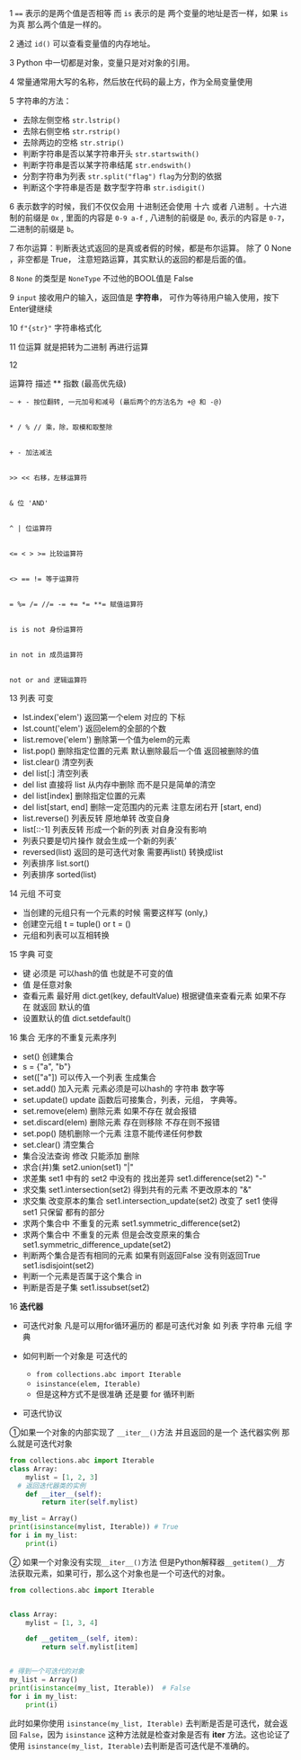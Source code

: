 1 `==` 表示的是两个值是否相等 而 `is` 表示的是 两个变量的地址是否一样，如果 `is` 为真 那么两个值是一样的。

2 通过 `id()` 可以查看变量值的内存地址。

3 Python 中一切都是对象，变量只是对对象的引用。

4 常量通常用大写的名称，然后放在代码的最上方，作为全局变量使用

5 字符串的方法：

- 去除左侧空格  `str.lstrip()`
- 去除右侧空格 `str.rstrip()`
- 去除两边的空格 `str.strip()`
- 判断字符串是否以某字符串开头 `str.startswith()`
- 判断字符串是否以某字符串结尾 `str.endswith()`
- 分割字符串为列表 `str.split("flag")` `flag`为分割的依据
- 判断这个字符串是否是 数字型字符串 `str.isdigit()` 


6 表示数字的时候，我们不仅仅会用 十进制还会使用 十六 或者 八进制 。十六进制的前缀是 `0x` , 里面的内容是 `0-9 a-f` , 八进制的前缀是  `0o`, 表示的内容是 `0-7`，二进制的前缀是 `b`。

7 布尔运算：判断表达式返回的是真或者假的时候，都是布尔运算。 除了 0 None ，非空都是 True， 注意短路运算，其实默认的返回的都是后面的值。

8 `None` 的类型是 `NoneType` 不过他的BOOL值是 False

9 `input` 接收用户的输入，返回值是 **字符串**， 可作为等待用户输入使用，按下Enter键继续


10 `f"{str}"` 字符串格式化

11  位运算 就是把转为二进制 再进行运算

12 

运算符 描述
    ** 指数 (最高优先级)


    ~ + - 按位翻转, 一元加号和减号 (最后两个的方法名为 +@ 和 -@)


    * / % // 乘，除，取模和取整除


    + - 加法减法


    >> << 右移，左移运算符


    & 位 'AND'


    ^ | 位运算符


    <= < > >= 比较运算符


    <> == != 等于运算符


    = %= /= //= -= += *= **= 赋值运算符


    is is not 身份运算符


    in not in 成员运算符


    not or and 逻辑运算符


13 列表  可变

- lst.index('elem') 返回第一个elem 对应的 下标
- lst.count('elem') 返回elem的全部的个数
- list.remove('elem') 删除第一个值为elem的元素
- list.pop() 删除指定位置的元素 默认删除最后一个值 返回被删除的值 
- list.clear() 清空列表
- del list[:] 清空列表 
- del list 直接将 list 从内存中删除  而不是只是简单的清空
- del list[index] 删除指定位置的元素
- del list[start, end] 删除一定范围内的元素 注意左闭右开 [start, end)
- list.reverse() 列表反转 原地单转 改变自身
- list[::-1] 列表反转 形成一个新的列表 对自身没有影响
- 列表只要是切片操作  就会生成一个新的列表’
- reversed(list) 返回的是可迭代对象 需要再list() 转换成list 
- 列表排序  list.sort()
- 列表排序 sorted(list) 
  

14 元组 不可变

- 当创建的元组只有一个元素的时候 需要这样写 (only,)
- 创建空元组  t = tuple()  or  t = ()
- 元组和列表可以互相转换
  

15 字典 可变

- 键 必须是 可以hash的值 也就是不可变的值
- 值 是任意对象
- 查看元素  最好用  dict.get(key, defaultValue) 根据键值来查看元素 如果不存在 就返回 默认的值 
- 设置默认的值 dict.setdefault() 


16 集合 无序的不重复元素序列
- set() 创建集合
- s = {"a", "b"}
- set(["a"]) 可以传入一个列表 生成集合
- set.add() 加入元素 元素必须是可以hash的 字符串 数字等
- set.update() update 函数后可接集合，列表，元组，
字典等。
- set.remove(elem) 删除元素 如果不存在 就会报错
- set.discard(elem) 删除元素 存在则移除 不存在则不报错
- set.pop() 随机删除一个元素 注意不能传递任何参数
- set.clear() 清空集合
- 集合没法查询 修改 只能添加 删除
- 求合(并)集  set2.union(set1)  "|"
- 求差集 set1 中有的 set2 中没有的 找出差异  set1.difference(set2)  "-"
- 求交集 set1.intersection(set2) 得到共有的元素 不更改原本的 "&"
- 求交集 改变原本的集合 set1.intersection_update(set2) 改变了 set1 使得 set1 只保留 都有的部分
- 求两个集合中 不重复的元素 set1.symmetric_difference(set2) 
- 求两个集合中 不重复的元素 但是会改变原来的集合 set1.symmetric_difference_update(set2) 
- 判断两个集合是否有相同的元素 如果有则返回False 没有则返回True set1.isdisjoint(set2)
- 判断一个元素是否属于这个集合 in
- 判断是否是子集  set1.issubset(set2) 

16 **迭代器**

- 可迭代对象 凡是可以用for循环遍历的 都是可迭代对象 如 列表 字符串 元组 字典 
- 如何判断一个对象是 可迭代的  
  - `from collections.abc import Iterable`
  - `isinstance(elem, Iterable)`
  - 但是这种方式不是很准确 还是要 for 循环判断

- 可迭代协议

①如果一个对象的内部实现了 `__iter__()`方法 并且返回的是一个 迭代器实例 那么就是可迭代对象
```python
from collections.abc import Iterable
class Array:
    mylist = [1, 2, 3]
  # 返回迭代器类的实例
    def __iter__(self):
        return iter(self.mylist)

my_list = Array()
print(isinstance(mylist, Iterable)) # True
for i in my_list:
    print(i)
```

② 如果一个对象没有实现`__iter__()`方法 但是Python解释器`__getitem()__`方法获取元素，如果可行，那么这个对象也是一个可迭代的对象。
```python
from collections.abc import Iterable


class Array:
    mylist = [1, 3, 4]

    def __getitem__(self, item):
        return self.mylist[item]


# 得到一个可迭代的对象
my_list = Array()
print(isinstance(my_list, Iterable))  # False
for i in my_list:
    print(i)

```

此时如果你使用 `isinstance(my_list, Iterable)` 去判断是否是可迭代，就会返回 `False`，因为
`isinstance` 这种方法就是检查对象是否有 __iter__ 方法。这也论证了使用
`isinstance(my_list, Iterable)`去判断是否可迭代是不准确的。









